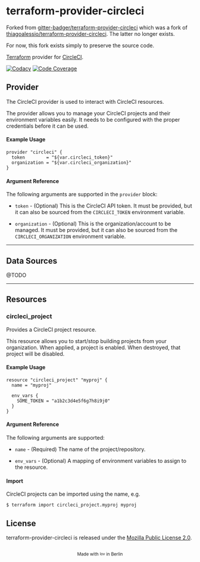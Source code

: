 # terraform-provider-circleci

Forked from [gitter-badger/terraform-provider-circleci](https://github.com/gitter-badger/terraform-provider-circleci)
which was a fork of
[thiagoalessio/terraform-provider-circleci](https://github.com/thiagoalessio/terraform-provider-circleci). The latter no
longer exists.

For now, this fork exists simply to preserve the source code.

[Terraform][] provider for [CircleCI][].

[![Codacy][codacy_badge]][codacy]
[![Code Coverage][coverage_badge]][codacy]

## Provider

The CircleCI provider is used to interact with CircleCI resources.

The provider allows you to manage your CircleCI projects and their environment
variables easily. It needs to be configured with the proper credentials before
it can be used.

#### Example Usage

```hcl
provider "circleci" {
  token        = "${var.circleci_token}"
  organization = "${var.circleci_organization}"
}
```

#### Argument Reference

The following arguments are supported in the `provider` block:

* `token` - (Optional) This is the CircleCI API token. It must be provided,
  but it can also be sourced from the `CIRCLECI_TOKEN` environment variable.

* `organization` - (Optional) This is the organization/account to be managed.
  It must be provided, but it can also be sourced from the `CIRCLECI_ORGANIZATION`
  environment variable.

---

## Data Sources

@TODO

---

## Resources

### circleci_project

Provides a CircleCI project resource.

This resource allows you to start/stop building projects from your organization.
When applied, a project is enabled. When destroyed, that project will be disabled.

#### Example Usage

```hcl
resource "circleci_project" "myproj" {
  name = "myproj"

  env_vars {
    SOME_TOKEN = "a1b2c3d4e5f6g7h8i9j0"
  }
}
```

#### Argument Reference

The following arguments are supported:

* `name` - (Required) The name of the project/repository.

* `env_vars` - (Optional) A mapping of environment variables to assign to the
  resource.

#### Import

CircleCI projects can be imported using the name, e.g.

```shell
$ terraform import circleci_project.myproj myproj
```

## License

terraform-provider-circleci is released under the [Mozilla Public License 2.0][].


<h2></h2><p align="center"><sub>Made with <sub><a href="#"><img src="https://thiagoalessio.ams3.digitaloceanspaces.com/heart.svg" alt="love" width="14px"/></a></sub> in Berlin</sub></p>

[Terraform]: https://www.terraform.io
[CircleCI]: https://circleci.com
[codacy_badge]: https://api.codacy.com/project/badge/Grade/f6d223a6d8ad4ea6b0a65d5c5235f5fc
[codacy]: https://www.codacy.com/app/thiagoalessio/terraform-provider-circleci
[coverage_badge]: https://api.codacy.com/project/badge/Coverage/f6d223a6d8ad4ea6b0a65d5c5235f5fc
[Mozilla Public License 2.0]: https://github.com/thiagoalessio/terraform-provider-circleci/blob/master/LICENSE
